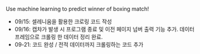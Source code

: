 Use machine learning to predict winner of boxing match!
* 09/15: 셀레니움을 활용한 크로링 코드 작성
* 09/16: 캡챠가 발생 시 프로그램 종료 및 이전 페이지 넘버 출력 기능 추가. 데이터프레임으로 크롤링 한 데이터 정리 완료.
* 09-21: 코드 완성 / 전적 데이터까지 크롤링하는 코드 추가
